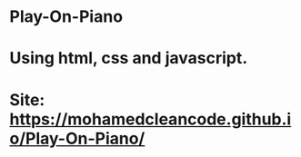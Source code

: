 # Play-On-Piano
# Using html, css and javascript.
# Site: https://mohamedcleancode.github.io/Play-On-Piano/
